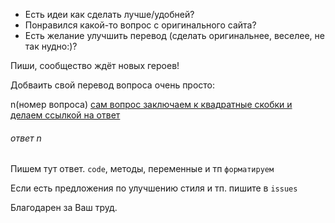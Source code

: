 * Есть идеи как сделать лучше/удобней? 
* Понравился какой-то вопрос с оригинального сайта? 
* Есть желание улучшить перевод (сделать оригинальнее, веселее, не так нудно:)?

Пиши, сообщество ждёт новых героев!


Добваить свой перевод вопроса очень просто:

n(номер вопроса) [сам вопрос заключаем к квадратные скобки и делаем ссылкой на ответ](#ответ-n)

###### ответ n
Пишем тут ответ.
`code`, методы, переменные и тп `форматируем`

Если есть предложения по улучшению стиля и тп. пишите в `issues`

Благодарен за Ваш труд.
